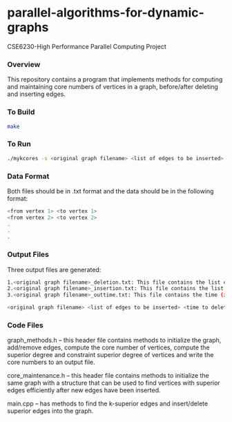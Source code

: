 # parallel-algorithms-for-dynamic-graphs
CSE6230-High Performance Parallel Computing Project

### Overview

This repository contains a program that implements methods for computing and maintaining core numbers of vertices in a graph, before/after deleting and inserting edges.

### To Build

```bash
make
```

### To Run

```bash
./mykcores -s <original graph filename> <list of edges to be inserted>
```
### Data Format

Both files should be in .txt format and the data should be in the following format:
```bash
<from vertex 1> <to vertex 1>
<from vertex 2> <to vertex 2>
.
.
.
```

### Output Files
Three output files are generated:
```bash
1.<original graph filename>_deletion.txt: This file contains the list of each vertex and its core number after the edges in <list of edges to be inserted> have been deleted.
2.<original graph filename>_insertion.txt: This file contains the list of each vertex and its core number after the edges in <list of edges to be inserted> have been inserted.
3.<original graph filename>_outtime.txt: This file contains the time (in ms) taken to compute the core numbers in the following format:

<original graph filename> <list of edges to be inserted> <time to delete edges and recompute core numbers> <time to insert edges and recompute core numbers>
```

### Code Files
graph_methods.h – this header file contains methods to initialize the graph, add/remove edges, compute the core number of vertices, compute the superior degree and constraint superior degree of vertices and write the core numbers to an output file.

core_maintenance.h – this header file contains methods to initialize the same graph with a structure that can be used to find vertices with superior edges efficiently after new edges have been inserted.

main.cpp – has methods to find the k-superior edges and insert/delete superior edges into the graph.
